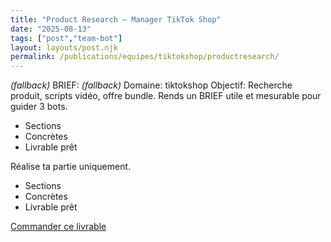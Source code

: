 ```yaml
---
title: "Product Research — Manager TikTok Shop"
date: "2025-08-13"
tags: ["post","team-bot"]
layout: layouts/post.njk
permalink: /publications/equipes/tiktokshop/productresearch/
---
```

*(fallback)* BRIEF:
*(fallback)* Domaine: tiktokshop
Objectif: Recherche produit, scripts vidéo, offre bundle.
Rends un BRIEF utile et mesurable pour guider 3 bots.

- Sections
- Concrètes
- Livrable prêt

Réalise ta partie uniquement.

- Sections
- Concrètes
- Livrable prêt

<p><a class="btn" href="https://pancarte.gumroad.com/l/tt-productresearch?checkout=true" target="_blank" rel="noopener">Commander ce livrable</a></p>
